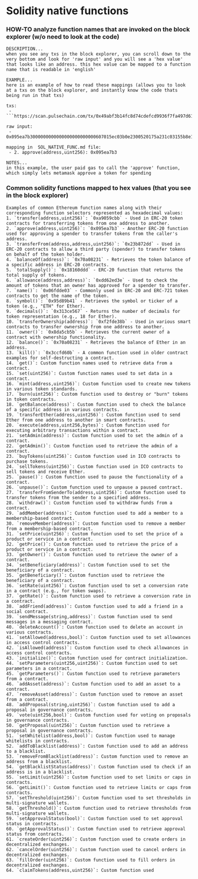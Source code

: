 # Solidity native functions

### HOW-TO analyze function names that are invoked on the block explorer (w/o need to look at the code)
    DESCRIPTION...
    when you see any txs in the block explorer, you can scroll down to the very bottom and look for 'raw input' and you will see a 'hex value' that looks like an address. this hex value can be mapped to a function name that is readable in 'english'

    EXAMPLE...
    here is an example of how to read these mappings (allows you to look at a txs on the block explorer, and instantly know the code thats being run in that txs)

    txs: 
     - ```https://scan.pulsechain.com/tx/0x49abf3b14fc8d74cdefcd9936f7fa497d61a8104faf2acd581c484942d557cc7```

    raw input: 
     - 0x095ea7b3000000000000000000000000607015ec03b0e2300520175a231c03155b8e1a48ffffffffffffffffffffffffffffffffffffffffffffffffffffffffffffffff

    mapping in  SOL_NATIVE_FUNC.md file: 
     - 2. approve(address,uint256): 0x095ea7b3

    NOTES...
    in this example, the user paid gas to call the 'approve' function, which simply lets metamask approve a token for spending


### Common solidity functions mapped to hex values (that you see in the block explorer)
    Examples of common Ethereum function names along with their corresponding function selectors represented as hexadecimal values:
    1. `transfer(address,uint256)`: `0xa9059cbb` - Used in ERC-20 token contracts for transferring tokens from one address to another.
    2. `approve(address,uint256)`: `0x095ea7b3` - Another ERC-20 function used for approving a spender to transfer tokens from the caller's address.
    3. `transferFrom(address,address,uint256)`: `0x23b872dd` - Used in ERC-20 contracts to allow a third party (spender) to transfer tokens on behalf of the token holder.
    4. `balanceOf(address)`: `0x70a08231` - Retrieves the token balance of a specific address in ERC-20 contracts.
    5. `totalSupply()`: `0x18160ddd` - ERC-20 function that returns the total supply of tokens.
    6. `allowance(address,address)`: `0xdd62ed3e` - Used to check the amount of tokens that an owner has approved for a spender to transfer.
    7. `name()`: `0x06fdde03` - Commonly used in ERC-20 and ERC-721 token contracts to get the name of the token.
    8. `symbol()`: `0x95d89b41` - Retrieves the symbol or ticker of a token (e.g., "ETH" for Ether).
    9. `decimals()`: `0x313ce567` - Returns the number of decimals for token representation (e.g., 18 for Ether).
    10. `transferOwnership(address)`: `0xf2fde38b` - Used in various smart contracts to transfer ownership from one address to another.
    11. `owner()`: `0x8da5cb5b` - Retrieves the current owner of a contract with ownership functionality.
    12. `balance()`: `0x70a08231` - Retrieves the balance of Ether in an address.
    13. `kill()`: `0x3ccfd60b` - A common function used in older contract examples for self-destructing a contract.
    14. `get()`: Custom function names used to retrieve data from a contract.
    15. `set(uint256)`: Custom function names used to set data in a contract.
    16. `mint(address,uint256)`: Custom function used to create new tokens in various token standards.
    17. `burn(uint256)`: Custom function used to destroy or "burn" tokens in token contracts.
    18. `getBalance(address)`: Custom function used to check the balance of a specific address in various contracts.
    19. `transferEther(address,uint256)`: Custom function used to send Ether from one address to another in smart contracts.
    20. `execute(address,uint256,bytes)`: Custom function used for executing arbitrary transactions within a contract.
    21. `setAdmin(address)`: Custom function used to set the admin of a contract.
    22. `getAdmin()`: Custom function used to retrieve the admin of a contract.
    23. `buyTokens(uint256)`: Custom function used in ICO contracts to purchase tokens.
    24. `sellTokens(uint256)`: Custom function used in ICO contracts to sell tokens and receive Ether.
    25. `pause()`: Custom function used to pause the functionality of a contract.
    26. `unpause()`: Custom function used to unpause a paused contract.
    27. `transferFromSenderTo(address,uint256)`: Custom function used to transfer tokens from the sender to a specified address.
    28. `withdraw()`: Custom function used to withdraw funds from a contract.
    29. `addMember(address)`: Custom function used to add a member to a membership-based contract.
    30. `removeMember(address)`: Custom function used to remove a member from a membership-based contract.
    31. `setPrice(uint256)`: Custom function used to set the price of a product or service in a contract.
    32. `getPrice()`: Custom function used to retrieve the price of a product or service in a contract.
    33. `getOwner()`: Custom function used to retrieve the owner of a contract.
    34. `setBeneficiary(address)`: Custom function used to set the beneficiary of a contract.
    35. `getBeneficiary()`: Custom function used to retrieve the beneficiary of a contract.
    36. `setRate(uint256)`: Custom function used to set a conversion rate in a contract (e.g., for token swaps).
    37. `getRate()`: Custom function used to retrieve a conversion rate in a contract.
    38. `addFriend(address)`: Custom function used to add a friend in a social contract.
    39. `sendMessage(string,address)`: Custom function used to send messages in a messaging contract.
    40. `deleteAccount()`: Custom function used to delete an account in various contracts.
    41. `setAllowed(address,bool)`: Custom function used to set allowances in access control contracts.
    42. `isAllowed(address)`: Custom function used to check allowances in access control contracts.
    43. `initialize()`: Custom function used for contract initialization.
    44. `setParameters(uint256,uint256)`: Custom function used to set parameters in a contract.
    45. `getParameters()`: Custom function used to retrieve parameters from a contract.
    46. `addAsset(address)`: Custom function used to add an asset to a contract.
    47. `removeAsset(address)`: Custom function used to remove an asset from a contract.
    48. `addProposal(string,uint256)`: Custom function used to add a proposal in governance contracts.
    49. `vote(uint256,bool)`: Custom function used for voting on proposals in governance contracts.
    50. `getProposal(uint256)`: Custom function used to retrieve a proposal in governance contracts.
    51. `setWhitelist(address,bool)`: Custom function used to manage whitelists in contracts.
    52. `addToBlacklist(address)`: Custom function used to add an address to a blacklist.
    53. `removeFromBlacklist(address)`: Custom function used to remove an address from a blacklist.
    54. `getBlacklistStatus(address)`: Custom function used to check if an address is in a blacklist.
    55. `setLimit(uint256)`: Custom function used to set limits or caps in contracts.
    56. `getLimit()`: Custom function used to retrieve limits or caps from contracts.
    57. `setThreshold(uint256)`: Custom function used to set thresholds in multi-signature wallets.
    58. `getThreshold()`: Custom function used to retrieve thresholds from multi-signature wallets.
    59. `setApprovalStatus(bool)`: Custom function used to set approval status in contracts.
    60. `getApprovalStatus()`: Custom function used to retrieve approval status from contracts.
    61. `createOrder(uint256)`: Custom function used to create orders in decentralized exchanges.
    62. `cancelOrder(uint256)`: Custom function used to cancel orders in decentralized exchanges.
    63. `fillOrder(uint256)`: Custom function used to fill orders in decentralized exchanges.
    64. `claimTokens(address,uint256)`: Custom function used
